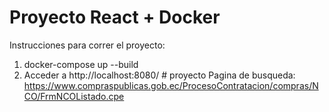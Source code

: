# Proyecto React + Docker

Instrucciones para correr el proyecto:

1. docker-compose up --build
2. Acceder a http://localhost:8080/
#   p r o y e c t o 
 
 Pagina de busqueda: https://www.compraspublicas.gob.ec/ProcesoContratacion/compras/NCO/FrmNCOListado.cpe
